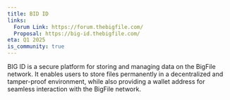 ```yaml
---
title: BID ID
links:
  Forum Link: https://forum.thebigfile.com/
  Proposal: https://big-id.thebigfile.com/
eta: Q1 2025
is_community: true
---
```


BIG ID is a secure platform for storing and managing data on the BigFile network. It enables users to store files permanently in a decentralized and tamper-proof environment, while also providing a wallet address for seamless interaction with the BigFile network.
